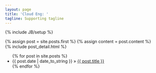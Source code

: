 ```yaml
---
layout: page
title: 'Cloud Eng: ' 
tagline: Supporting tagline
---
```

{% include JB/setup %}
</br>
<div class="blog-index">  
  {% assign post = site.posts.first %}
  {% assign content = post.content %}
  {% include post_detail.html %}
</div>

<ul class="posts">
  {% for post in site.posts %}
    <li><span>{{ post.date | date_to_string }}</span> &raquo; <a href="{{ BASE_PATH }}{{ post.url }}">{{ post.title }}</a></li>
  {% endfor %}
</ul>

